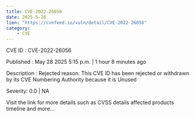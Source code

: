 ```yaml
---
title: CVE-2022-26056
date: 2025-5-28
lien: "https://cvefeed.io/vuln/detail/CVE-2022-26056"
category:
    - CVE
---
```


CVE ID : CVE-2022-26056

Published :  May 28
2025
5:15 p.m. | 1 hour
8 minutes ago

Description : Rejected reason: This CVE ID has been rejected or withdrawn by its CVE Numbering Authority because it is Unused

Severity: 0.0 | NA

Visit the link for more details
such as CVSS details
affected products
timeline
and more...
